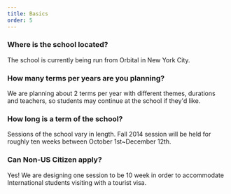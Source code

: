```yaml
---
title: Basics
order: 5
---
```


### Where is the school located?

The school is currently being run from Orbital in New York City.


### How many terms per years are you planning?

We are planning about 2 terms per year with different themes, durations and teachers, so students may continue at the school if they'd like.


### How long is a term of the school?

Sessions of the school vary in length. Fall 2014 session will be held for roughly ten weeks between October 1st~December 12th.

### Can Non-US Citizen apply?

Yes! We are designing one session to be 10 week in order to accommodate International students visiting with a tourist visa.
